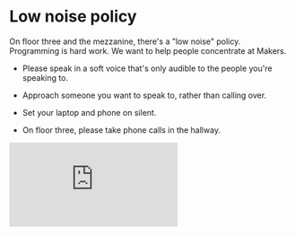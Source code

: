 # Low noise policy

On floor three and the mezzanine, there's a "low noise" policy. Programming is hard work. We want to help people concentrate at Makers.

* Please speak in a soft voice that's only audible to the people you're speaking to.

* Approach someone you want to speak to, rather than calling over.

* Set your laptop and phone on silent.

* On floor three, please take phone calls in the hallway.


![Tracking pixel](https://githubanalytics.herokuapp.com/course/pills/low_noise_policy.md)
